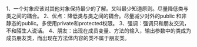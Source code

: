 1、一个对象应该对其他对象保持最少的了解。又叫最少知道原则。尽量降低类与类之间的耦合。
2、优点：降低类与类之间的耦合。尽量减少对外的public 和非静态的public。多使用private和protected权限。
3、强调：强调只和朋友交流，不和陌生人说话。
4、朋友：出现在成员变量、方法的输入，输出参数中的类成为成员朋友类，而出现在方法体内容的类不属于朋友类。
